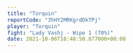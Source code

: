```yaml
---
title: "Torquin"
reportCode: "3hHY2MRKgrdDkTPj"
player: "Torquin"
fight: "Lady Vashj - Wipe 1 (70%)"
date: 2021-10-06T18:48:50.877000+00:00
---
```

